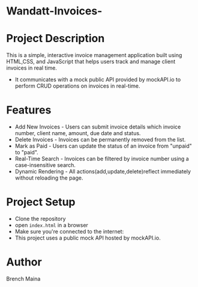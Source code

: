 # Wandatt-Invoices-
# Project Description
This is a simple, interactive invoice management application built using HTML,CSS, and JavaScript that helps users track and manage client invoices in real time. 
- It communicates with a mock public API provided by mockAPI.io to perform CRUD operations on invoices in real-time.

# Features
- Add New Invoices - Users can submit invoice details which invoice number, client name, amount, due date and status.
- Delete Invoices - Invoices can be permanently removed from the list.
- Mark as Paid - Users can update the status of an invoice from "unpaid" to "paid".
- Real-Time Search - Invoices can be filtered by invoice number using a case-insensitive search.
- Dynamic Rendering - All actions(add,update,delete)reflect immediately without reloading the page.

# Project Setup
- Clone the repository
- open `index.html` in a browser
- Make sure you're connected to the internet:
- This project uses a public mock API hosted by mockAPI.io.

# Author
Brench Maina

